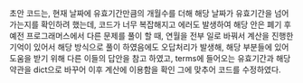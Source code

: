 초안 코드는, 현재 날짜에 유효기간만큼의 개월수를 더해 해당 날짜가 유효기간을 넘어가는지를 확인하려 했는데, 코드가 너무 복잡해지고 에러도 발생하여 해당 안은 폐기 후 예전 프로그래머스에서 다른 문제를 풀이 할 때, 연월을 전부 일로 바꿔서 계산을 진행한 기억이 있어서 해당 방식으로 풀이 하였음에도 오답처리가 발생해, 해당 부분들에 있어 도움을 받기 위해 다른 이들의 답안을 참고 하였고, terms에 들어오는 유효기간과 해당 약관을 dict으로 바꾸어 이후 계산에 이용함을 확인 그에 맞추어 코드를 수정하였다.
